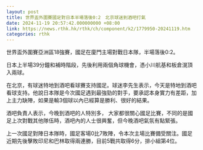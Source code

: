 ```yaml
---
layout: post
title: 世界盃外圍賽國足對日本半場落後0:2　北京球迷到酒吧打氣　
date: 2024-11-19 20:57:42.000000000 +08:00
link: https://news.rthk.hk/rthk/ch/component/k2/1779950-20241119.htm
categories: rthk
---
```


世界盃外圍賽亞洲區18強賽，國足在廈門主場對戰日本隊，半場落後0:2。

日本上半場39分鐘和補時階段，先後利用兩個角球機會，憑小川航基和板倉滉頂入兩球。

在北京，有球迷特地到酒吧看球賽支持國足。球迷李先生表示，今天是特地到酒吧看球支持。他說日本隊是今次國足遇到最強勁的對手，要承認本身實力有差距，加上主力缺陣，如果是輸3個球以內已經算是勝利、很好的結果。

酒吧負責人表示，今晚到酒吧的人特別多， 大家都很關心國足比賽，不同的是國足上次對戰其他隊伍時，酒吧內的人士很興奮，但今晚酒吧氣氛有點緊張。

上一次國足對陣日本隊時，國足客場0比7敗陣，令本次主場比賽備受關注。國足近期先後擊敗印尼和巴林取得兩連勝，目前5戰共取得6分，排小組第4位。
